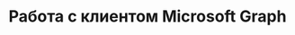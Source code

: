 ---
title: "Работа с клиентом Microsoft Graph"
url: /ru/net/работа-с-клиентом-microsoft-graph/
weight: 85
type: docs
---